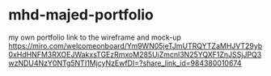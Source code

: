 # mhd-majed-portfolio
my own portfolio
link to the wireframe and mock-up
https://miro.com/welcomeonboard/Ym9WN05jeTJmUTRQYTZaMHJVT29yb0xHdHNFM3RXOEJWakxsTGEzRmxoM285UjZmcnl3N25YQXF1ZnJSSjJPQ3wzNDU4NzY0NTg5NTI1MjcyNzEwfDI=?share_link_id=984380010674
